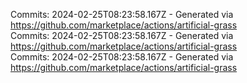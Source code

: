 Commits: 2024-02-25T08:23:58.167Z - Generated via https://github.com/marketplace/actions/artificial-grass
<br>
Commits: 2024-02-25T08:23:58.167Z - Generated via https://github.com/marketplace/actions/artificial-grass
<br>
Commits: 2024-02-25T08:23:58.167Z - Generated via https://github.com/marketplace/actions/artificial-grass
<br>
